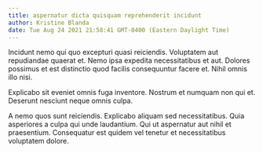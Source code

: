 ```yaml
---
title: aspernatur dicta quisquam reprehenderit incidunt
author: Kristine Blanda
date: Tue Aug 24 2021 21:58:41 GMT-0400 (Eastern Daylight Time)
---
```

Incidunt nemo qui quo excepturi quasi reiciendis. Voluptatem aut repudiandae quaerat et. Nemo ipsa expedita necessitatibus et aut. Dolores possimus et est distinctio quod facilis consequuntur facere et. Nihil omnis illo nisi.

 Explicabo sit eveniet omnis fuga inventore. Nostrum et numquam non qui et. Deserunt nesciunt neque omnis culpa.

 A nemo quos sunt reiciendis. Explicabo aliquam sed necessitatibus. Quia asperiores a culpa qui unde laudantium. Qui ut aspernatur aut nihil et praesentium. Consequatur est quidem vel tenetur et necessitatibus voluptatem dolore.
